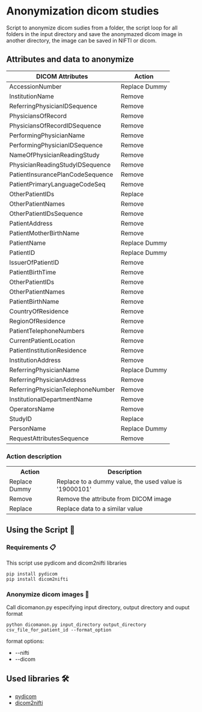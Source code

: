 # Anonymization dicom studies

Script to anonymize dicom sudies from a folder, the script loop for all folders in the input directory and  save the anonymazed dicom image  in another directory, the image can be saved in NIFTI or dicom.

## Attributes and data to anonymize

<table>
    <thead>
        <tr> 
            <th>DICOM Attributes</th>
            <th>Action</th>
        </tr>
    </thead>
    <tbody>
        <tr>
            <td>AccessionNumber</td>
            <td>Replace Dummy</td>
        <tr>
            <td>InstitutionName</td>
            <td>Remove</td>
        </tr>
        <tr>
            <td>ReferringPhysicianIDSequence</td>
            <td>Remove</td>
        </tr>
        <tr>
            <td>PhysiciansOfRecord</td>
            <td>Remove</td>
        </tr>
        <tr>
            <td>PhysiciansOfRecordIDSequence</td>
            <td>Remove</td>
        </tr>
        <tr>
            <td>PerformingPhysicianName</td>
            <td>Remove</td>
        </tr>
        <tr>
            <td>PerformingPhysicianIDSequence</td>
            <td>Remove</td>
        </tr>
        <tr>
            <td>NameOfPhysicianReadingStudy</td>
            <td>Remove</td>
        </tr>
        <tr>
            <td>PhysicianReadingStudyIDSequence</td>
            <td>Remove</td>
        </tr>
        <tr>
            <td>PatientInsurancePlanCodeSequence</td>
            <td>Remove</td>
        </tr>
        <tr>
            <td>PatientPrimaryLanguageCodeSeq</td>
            <td>Remove</td>
        </tr>
        <tr>
            <td>OtherPatientIDs</td>
            <td>Replace</td> 
        </tr>
        <tr>
            <td>OtherPatientNames</td>
            <td>Remove</td>
        </tr>
        <tr>
            <td>OtherPatientIDsSequence</td>
            <td>Remove</td>
        </tr>
        <tr>
            <td>PatientAddress</td>
            <td>Remove</td>
        </tr>
        <tr>
            <td>PatientMotherBirthName</td>
            <td>Remove</td>
        </tr>
        <tr>
            <td>PatientName</td>
            <td>Replace Dummy</td>
        </tr>
        <tr>
            <td>PatientID</td>
            <td>Replace Dummy</td>
        </tr>
        <tr>
            <td>IssuerOfPatientID</td>
            <td>Remove</td>
        </tr>
        <tr>
            <td>PatientBirthTime</td>
            <td>Remove</td>
        </tr>
        <tr>
            <td>OtherPatientIDs</td>
            <td>Remove</td>
        </tr>
        <tr>
            <td>OtherPatientNames</td>
            <td>Remove</td>
        </tr>
        <tr>
            <td>PatientBirthName</td>
            <td>Remove</td>
        </tr>
        <tr>
            <td>CountryOfResidence</td>
            <td>Remove</td>
        </tr>
        <tr>
            <td>RegionOfResidence</td>
            <td>Remove</td>
        </tr>
        <tr>
            <td>PatientTelephoneNumbers</td>
            <td>Remove</td>
        </tr>
        <tr>
            <td>CurrentPatientLocation</td>
            <td>Remove</td>
        </tr>
        <tr>
            <td>PatientInstitutionResidence</td>
            <td>Remove</td>
        </tr>
        <tr>
            <td>InstitutionAddress</td>
            <td>Remove</td>
        </tr>
        <tr>
            <td>ReferringPhysicianName</td>
            <td>Replace Dummy</td>
        </tr>
        <tr>
            <td>ReferringPhysicianAddress</td>
            <td>Remove</td>
        </tr>
        <tr>
            <td>ReferringPhysicianTelephoneNumber</td>
            <td>Remove</td>
        </tr>
        <tr>
            <td>InstitutionalDepartmentName</td>
            <td>Remove</td>
        </tr>
        <tr>
            <td>OperatorsName</td>
            <td>Remove</td>
        </tr>
        <tr>
            <td>StudyID</td>
            <td>Replace</td> 
        </tr>
        <tr>
            <td>PersonName</td>
            <td>Replace Dummy</td>
        </tr>
        <tr>
            <td>RequestAttributesSequence</td>
            <td>Remove</td>
        </tr>
    </tbody>
</table>

### Action description

<table>
  <tr>
    <th>Action</th>
    <th>Description</th>
  </tr>
  <tr>
    <td>Replace Dummy</td>
    <td>Replace to a dummy value, the used value is '19000101'</td>
  </tr>
  <tr>
    <td>Remove</td>
    <td>Remove the attribute from DICOM image</td>
  </tr>
  <tr>
    <td>Replace</td>
    <td>Replace data to a similar value</td>
  </tr>
</table>

## Using the Script 🚀

### Requirements 📋

This script use pydicom and dicom2nifti libraries

```
pip install pydicom
pip install dicom2nifti
```

### Anonymize dicom images 🔧

Call dicomanon.py especifying input directory, output directory and ouput format

```
python dicomanon.py input_directory output_directory csv_file_for_patient_id --format_option
```

format options:
* --nifti
* --dicom



## Used libraries 🛠️

* [pydicom](https://github.com/pydicom/pydicom)
* [dicom2nifti](https://github.com/icometrix/dicom2nifti/tree/master/scripts/)

